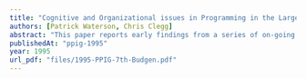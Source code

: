 ```yaml
---
title: "Cognitive and Organizational issues in Programming in the Large: Preliminary findings from a Case Study"
authors: [Patrick Waterson, Chris Clegg]
abstract: "This paper reports early findings from a series of on-going longitudinal studies of the cognitive and organisational factors involved in building large scale software programs. In particular we focus upon one software project within a large UK bank. Our approach has been to concentrate upon the distribution of expertise and knowledge on the project; the organisation of project work; the use of CASE tools; and the problems faced by project members and mechanisms for dealing with these. As a means of partially integrating organisational and cognitive approaches to this area, as well as providing a framework for our research, we introduce a model of what we term the \"division of cognitive labour\"."
publishedAt: "ppig-1995"
year: 1995
url_pdf: "files/1995-PPIG-7th-Budgen.pdf"
---
```

